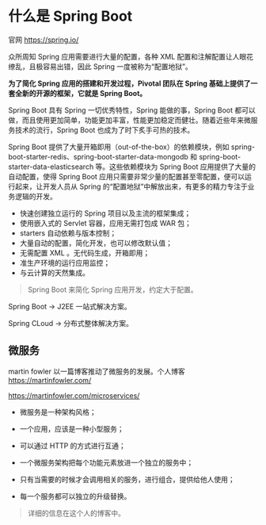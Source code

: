 # 什么是 Spring Boot

官网 https://spring.io/

众所周知 Spring 应用需要进行大量的配置，各种 XML 配置和注解配置让人眼花缭乱，且极容易出错，因此 Spring 一度被称为“配置地狱”。

**为了简化 Spring 应用的搭建和开发过程，Pivotal 团队在 Spring 基础上提供了一套全新的开源的框架，它就是 Spring Boot。**

Spring Boot 具有 Spring 一切优秀特性，Spring 能做的事，Spring Boot 都可以做，而且使用更加简单，功能更加丰富，性能更加稳定而健壮。随着近些年来微服务技术的流行，Spring Boot 也成为了时下炙手可热的技术。

Spring Boot 提供了大量开箱即用（out-of-the-box）的依赖模块，例如 spring-boot-starter-redis、spring-boot-starter-data-mongodb 和 spring-boot-starter-data-elasticsearch 等。这些依赖模块为 Spring Boot 应用提供了大量的自动配置，使得 Spring Boot 应用只需要非常少量的配置甚至零配置，便可以运行起来，让开发人员从 Spring 的“配置地狱”中解放出来，有更多的精力专注于业务逻辑的开发。

- 快速创建独立运行的 Spring 项目以及主流的框架集成；
- 使用嵌入式的 Servlet 容器，应用无需打包成 WAR 包；
- starters 自动依赖与版本控制；
- 大量自动的配置，简化开发，也可以修改默认值；
- 无需配置 XML 。无代码生成，开箱即用；
- 准生产环境的运行应用监控；
- 与云计算的天然集成。

> Spring Boot 来简化 Spring 应用开发，约定大于配置。

Spring Boot -> J2EE 一站式解决方案。

Spring CLoud -> 分布式整体解决方案。

## 微服务

martin fowler 以一篇博客推动了微服务的发展。个人博客 https://martinfowler.com/

https://martinfowler.com/microservices/

- 微服务是一种架构风格；

- 一个应用，应该是一种小型服务；
- 可以通过 HTTP 的方式进行互通；
- 一个微服务架构把每个功能元素放进一个独立的服务中；
- 只有当需要的时候才会调用相关的服务，进行组合，提供给他人使用；

- 每一个服务都可以独立的升级替换。

> 详细的信息在这个人的博客中。

